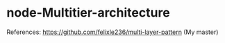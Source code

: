 # node-Multitier-architecture
References: https://github.com/felixle236/multi-layer-pattern (My master)